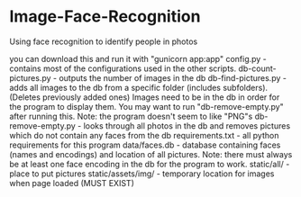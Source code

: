 # Image-Face-Recognition
Using face recognition to identify people in photos

you can download this and run it with "gunicorn app:app"
config.py - contains most of the configurations used in the other scripts.
db-count-pictures.py - outputs the number of images in the db
db-find-pictures.py - adds all images to the db from a specific folder (includes subfolders). (Deletes previously added ones) Images need to be in the db in order for the program to display them. You may want to run "db-remove-empty.py" after running this. Note: the program doesn't seem to like "PNG"s 
db-remove-empty.py - looks through all photos in the db and removes pictures which do not contain any faces from the db
requirements.txt - all python requirements for this program
data/faces.db - database containing faces (names and encodings) and location of all pictures. Note: there must always be at least one face encoding in the db for the program to work.
static/all/ - place to put pictures
static/assets/img/ - temporary location for images when page loaded (MUST EXIST)
